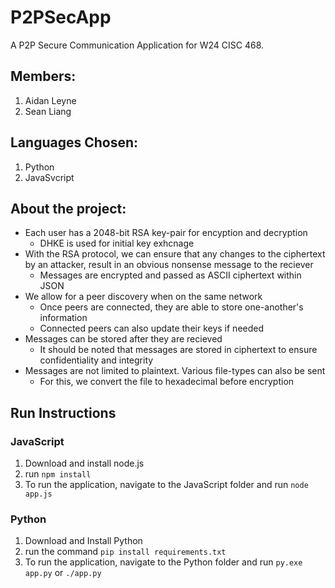 # P2PSecApp
A P2P Secure Communication Application for W24 CISC 468.

## Members:
1. Aidan Leyne
2. Sean Liang


## Languages Chosen: 
1. Python
2. JavaSvcript

## About the project:
- Each user has a 2048-bit RSA key-pair for encyption and decryption
  - DHKE is used for initial key exhcnage
- With the RSA protocol, we can ensure that any changes to the ciphertext by an attacker, result in an obvious nonsense message to the reciever
  - Messages are encrypted and passed as ASCII ciphertext within JSON
- We allow for a peer discovery when on the same network
  - Once peers are connected, they are able to store one-another's information
  - Connected peers can also update their keys if needed
- Messages can be stored after they are recieved
  - It should be noted that messages are stored in ciphertext to ensure confidentiality and integrity
- Messages are not limited to plaintext. Various file-types can also be sent
  - For this, we convert the file to hexadecimal before encryption

## Run Instructions
### JavaScript
1. Download and install node.js
2. run ```npm install```
3. To run the application, navigate to the JavaScript folder and run ```node app.js```

### Python
1. Download and Install Python
2. run the command ```pip install requirements.txt```
3. To run the application, navigate to the Python folder and run ```py.exe app.py``` or ```./app.py```
